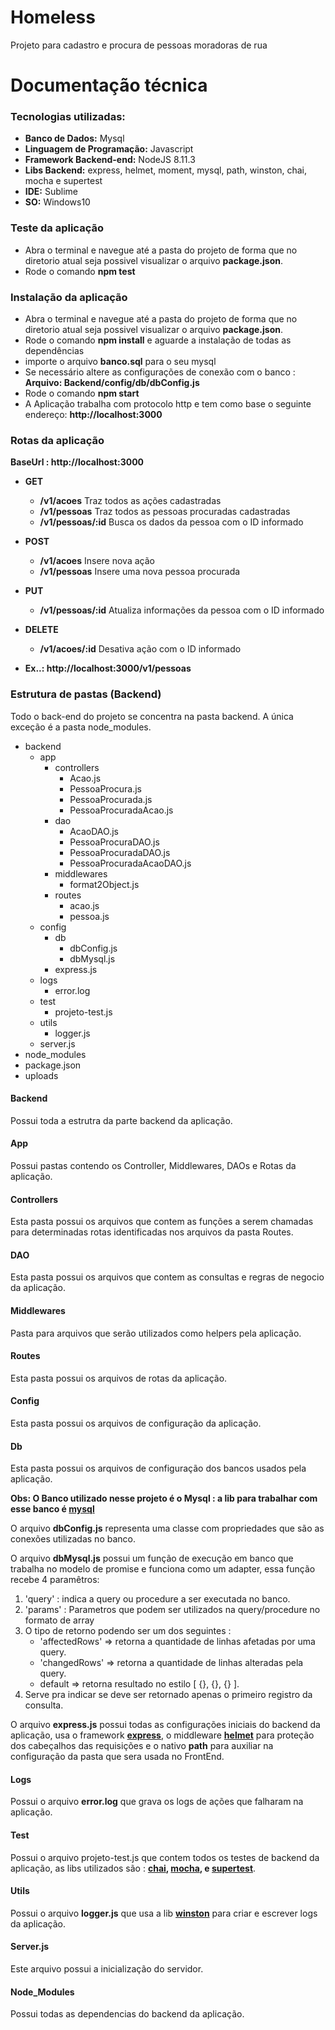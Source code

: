 # Homeless
Projeto para cadastro e procura de pessoas moradoras de rua

# Documentação técnica

### Tecnologias utilizadas:
- **Banco de Dados:** Mysql
- **Linguagem de Programação:** Javascript
- **Framework Backend-end:** NodeJS 8.11.3
- **Libs Backend:** express, helmet, moment, mysql, path, winston, chai, mocha e supertest
- **IDE:** Sublime
- **SO:** Windows10

### Teste da aplicação
- Abra o terminal e navegue até a pasta do projeto de forma que no diretorio atual seja possivel visualizar o arquivo **package.json**.
- Rode o comando **npm test**

### Instalação da aplicação
- Abra o terminal e navegue até a pasta do projeto de forma que no diretorio atual seja possivel visualizar o arquivo **package.json**.
- Rode o comando **npm install** e aguarde a instalação de todas as dependências
- importe o arquivo **banco.sql** para o seu mysql
- Se necessário altere as configurações de conexão com o banco : **Arquivo: Backend/config/db/dbConfig.js**
- Rode o comando **npm start**
- A Aplicação trabalha com protocolo http e tem como base o seguinte endereço: **http://localhost:3000**

### Rotas da aplicação

**BaseUrl : http://localhost:3000**

- **GET** 
	- **/v1/acoes** Traz todos as ações cadastradas
	- **/v1/pessoas** Traz todos as pessoas procuradas cadastradas
	- **/v1/pessoas/:id** Busca os dados da pessoa com o ID informado

- **POST** 
	- **/v1/acoes** Insere nova ação
	- **/v1/pessoas** Insere uma nova pessoa procurada

- **PUT** 
	- **/v1/pessoas/:id** Atualiza informações da pessoa com o ID informado

- **DELETE** 
	- **/v1/acoes/:id** Desativa ação com o ID informado

- **Ex..: http://localhost:3000/v1/pessoas**

### Estrutura de pastas (Backend)
Todo o back-end do projeto se concentra na pasta backend. A única exceção é a pasta node_modules.

- backend
	- app
		- controllers
			- Acao.js
			- PessoaProcura.js
			- PessoaProcurada.js
			- PessoaProcuradaAcao.js
		- dao
			- AcaoDAO.js
			- PessoaProcuraDAO.js
			- PessoaProcuradaDAO.js
			- PessoaProcuradaAcaoDAO.js
		- middlewares
			- format2Object.js
		- routes
			- acao.js
			- pessoa.js
	- config
		- db
			- dbConfig.js
			- dbMysql.js
		- express.js
	- logs
		- error.log
	- test
		- projeto-test.js
	- utils
		- logger.js
	- server.js
- node_modules
- package.json
- uploads

#### Backend
Possui toda a estrutra da parte backend da aplicação.

#### App
Possui pastas contendo os Controller, Middlewares, DAOs e Rotas da aplicação.

#### Controllers
Esta pasta possui os arquivos que contem as funções a serem chamadas para determinadas rotas identificadas nos arquivos da pasta Routes.

#### DAO
Esta pasta possui os arquivos que contem as consultas e regras de negocio da aplicação.

#### Middlewares
Pasta para arquivos que serão utilizados como helpers pela aplicação.

#### Routes
Esta pasta possui os arquivos de rotas da aplicação.

#### Config
Esta pasta possui os arquivos de configuração da aplicação.

#### Db
Esta pasta possui os arquivos de configuração dos bancos usados pela aplicação.

**Obs: O Banco utilizado nesse projeto é o Mysql : a lib para trabalhar com esse banco é [mysql](https://www.npmjs.com/package/mysql)**

O arquivo **dbConfig.js** representa uma classe com propriedades que são as conexões utilizadas no banco.

O arquivo **dbMysql.js** possui um função de execução em banco que trabalha no modelo de promise e funciona como um adapter, essa função recebe 4 paramêtros:

1.  'query'  : indica a query ou procedure a ser executada no banco.
2.  'params' : Parametros que podem ser utilizados na query/procedure no formato de array
3.  O tipo de retorno podendo ser um dos seguintes :
	- 'affectedRows' => retorna a quantidade de linhas afetadas por uma query.
	- 'changedRows' => retorna a quantidade de linhas alteradas pela query.
	- default => retorna resultado no estilo [ {}, {}, {} ].
4. Serve pra indicar se deve ser retornado apenas o primeiro registro da consulta.

O arquivo **express.js** possui todas as configurações iniciais do backend da aplicação, usa o framework **[express](https://www.npmjs.com/package/express)**, o middleware **[helmet](https://www.npmjs.com/package/helmet)** para proteção dos cabeçalhos das requisições e o nativo **path** para auxiliar na configuração da pasta que sera usada no FrontEnd.

#### Logs
Possui o arquivo **error.log** que grava os logs de ações que falharam na aplicação.

#### Test
Possui o arquivo projeto-test.js que contem todos os testes de backend da aplicação, as libs utilizados são : **[chai](https://www.npmjs.com/package/chai), [mocha](https://www.npmjs.com/package/mocha), e [supertest](https://www.npmjs.com/package/supertest)**.

#### Utils
Possui o arquivo **logger.js** que usa a lib **[winston](https://www.npmjs.com/package/winston)** para criar e escrever logs da aplicação.
#### Server.js
Este arquivo possui a inicialização do servidor.

#### Node_Modules
Possui todas as dependencias do backend da aplicação.
